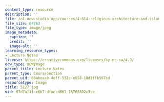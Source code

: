 ```yaml
---
content_type: resource
description: ''
file: /ol-ocw-studio-app/courses/4-614-religious-architecture-and-islamic-cultures-fall-2002/07d7af1fc6b7dfadd66118766802c3ce_5127.jpg
file_size: 64763
file_type: image/jpeg
image_metadata:
  caption: ''
  credit: ''
  image-alt: ''
learning_resource_types:
- Lecture Notes
license: https://creativecommons.org/licenses/by-nc-sa/4.0/
ocw_type: OCWImage
parent_title: Lecture Notes
parent_type: CourseSection
parent_uid: 68abeaab-4eff-532c-e858-18d3ffb567bd
resourcetype: Image
title: 5127.jpg
uid: 07d7af1f-c6b7-dfad-d661-18766802c3ce
---
```

